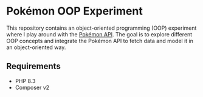 # Pokémon OOP Experiment

This repository contains an object-oriented programming (OOP) experiment where I play around with the [Pokémon API](https://pokeapi.co/docs/v2). 
The goal is to explore different OOP concepts and integrate the Pokémon API to fetch data and model it in an object-oriented way.

## Requirements

- PHP 8.3
- Composer v2